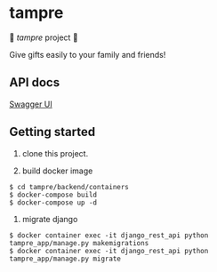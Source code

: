 # tampre

:gift: *tampre* project :gift:

Give gifts easily to your family and friends!

## API docs
[Swagger UI](https://team-dsn.github.io/tampre/dist/index.html)

## Getting started
1. clone this project.

1. build docker image

```console
$ cd tampre/backend/containers
$ docker-compose build
$ docker-compose up -d
```

1. migrate django

```console
$ docker container exec -it django_rest_api python tampre_app/manage.py makemigrations
$ docker container exec -it django_rest_api python tampre_app/manage.py migrate
```
